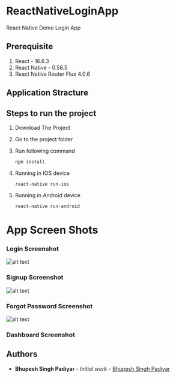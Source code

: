 # ReactNativeLoginApp
React Native Demo Login App

## Prerequisite
1. React - 16.6.3
2. React Native - 0.58.5
4. React Native Router Flux 4.0.6

## Application Stracture


## Steps to run the project
1. Download The Project
2. Go to the project folder
3. Run following command
      ```
      npm install
      ```
4. Running in IOS device
      ```
      react-native run-ios
      ```

5. Running in Android device
      ```
      react-native run-android
      ```

# App Screen Shots

### Login Screenshot

![alt text](https://raw.githubusercontent.com/bhupeshpadiyar/ReactNativeLoginApp/master/src/screenshots/login_screen.png)


### Signup Screenshot

![alt text](https://raw.githubusercontent.com/bhupeshpadiyar/ReactNativeLoginApp/master/src/screenshots/sign_up_screen.png)


### Forgot Password Screenshot

![alt text](https://raw.githubusercontent.com/bhupeshpadiyar/ReactNativeLoginApp/master/src/screenshots/forgot_password_screen.png)


### Dashboard Screenshot



## Authors

* **Bhupesh Singh Padiyar** - *Initial work* - [Bhupesh Singh Padiyar](https://github.com/bhupeshpadiyar)
